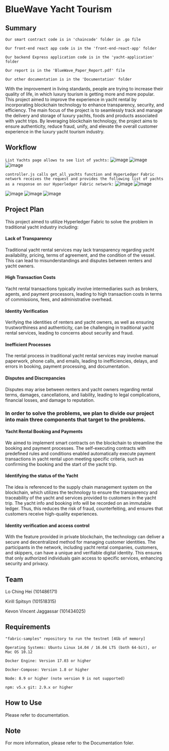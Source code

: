 # BlueWave Yacht Tourism

## Summary

`Our smart contract code is in 'chaincode' folder in .go file`

`Our front-end react app code is in the 'front-end-react-app' folder`

`Our backend Express application code is in the 'yacht-application' folder`

`Our report is in the 'BlueWave_Paper_Report.pdf' file`

`Our other documentation is in the 'Documentation' folder`

With the improvement in living standards, people are trying to increase their quality of life, in which luxury tourism is getting more and more popular. This project aimed to improve the experience in yacht rental by incorporating blockchain technology to enhance transparency, security, and efficiency. The main focus of the project is to seamlessly track and manage the delivery and storage of luxury yachts, foods and products associated with yacht trips. By leveraging blockchain technology, the project aims to ensure authenticity, reduce fraud, unify, and elevate the overall customer experience in the luxury yacht tourism industry. 

## Workflow

`List Yachts page allows to see list of yachts:`
![image](https://github.com/LoChingHei/Capstone_YachtTourism/assets/72778161/e5e73931-b7a0-48ff-b1ef-82a354e2942e)
![image](https://github.com/LoChingHei/Capstone_YachtTourism/assets/72778161/a9a8e824-d996-4f43-9121-328b8e4710c5)
![image](https://github.com/LoChingHei/Capstone_YachtTourism/assets/72778161/2128b897-ee96-4b6a-9cbd-de11a0a0b6ab)

`controller.js calls get_all_yachts function and HyperLedger Fabric network receives the request and provides the following list of yachts as a response on our Hyperledger Fabric network:`
![image](https://github.com/LoChingHei/Capstone_YachtTourism/assets/72778161/7e68dd73-876e-4811-be60-d26e9ddcaab0)
![image](https://github.com/LoChingHei/Capstone_YachtTourism/assets/72778161/6033a7ba-fb7a-4ba2-bc70-5d918612f0c1)

![image](https://github.com/LoChingHei/Capstone_YachtTourism/assets/72778161/562a0e9e-da86-414f-b60a-5375f6227d75)
![image](https://github.com/LoChingHei/Capstone_YachtTourism/assets/72778161/4e3b1dc7-c2e2-47f5-b92a-35553f462ddd)
![image](https://github.com/LoChingHei/Capstone_YachtTourism/assets/72778161/392285d4-c7db-49ef-aaf9-911e936872de)






## Project Plan
This project aimed to utilize Hyperledger Fabric to solve the problem in traditional yacht industry including: 

#### Lack of Transparency 

Traditional yacht rental services may lack transparency regarding yacht availability, pricing, terms of agreement, and the condition of the vessel. This can lead to misunderstandings and disputes between renters and yacht owners.

#### High Transaction Costs 

Yacht rental transactions typically involve intermediaries such as brokers, agents, and payment processors, leading to high transaction costs in terms of commissions, fees, and administrative overhead.

#### Identity Verification

Verifying the identities of renters and yacht owners, as well as ensuring trustworthiness and authenticity, can be challenging in traditional yacht rental services, leading to concerns about security and fraud.

#### Inefficient Processes

The rental process in traditional yacht rental services may involve manual paperwork, phone calls, and emails, leading to inefficiencies, delays, and errors in booking, payment processing, and documentation.

#### Disputes and Discrepancies

Disputes may arise between renters and yacht owners regarding rental terms, damages, cancellations, and liability, leading to legal complications, financial losses, and damage to reputation.

### In order to solve the problems, we plan to divide our project into main three components that target to the problems. 

#### Yacht Rental Booking and Payments

We aimed to implement smart contracts on the blockchain to streamline the booking and payment processes. The self-executing contracts with predefined rules and conditions enabled automatically execute payment transactions in yacht rental upon meeting specific criteria, such as confirming the booking and the start of the yacht trip.

#### Identifying the status of the Yacht

The idea is referenced to the supply chain management system on the blockchain, which utilizes the technology to ensure the transparency and traceability of the yacht and services provided to customers in the yacht trip. The yacht info and booking info will be recorded on an immutable ledger. Thus, this reduces the risk of fraud, counterfeiting, and ensures that customers receive high-quality experiences.

#### Identity verification and access control 

With the feature provided in private blockchain, the technology can deliver a secure and decentralized method for managing customer identities. The participants in the network, including yacht rental companies, customers, and skippers, can have a unique and verifiable digital identity. This ensures that only authorized individuals gain access to specific services, enhancing security and privacy.


## Team

Lo Ching Hei (101486171)

Kirill Spitsyn (101518315)

Kevon Vincent Jaggassar (101434025)  

## Requirements

`"fabric-samples" repository to run the testnet [4Gb of memory]` 

`Operating Systems: Ubuntu Linux 14.04 / 16.04 LTS (both 64-bit), or Mac OS 10.12`

`Docker Engine: Version 17.03 or higher` 

`Docker-Compose: Version 1.8 or higher` 

`Node: 8.9 or higher (note version 9 is not supported)`

`npm: v5.x git: 2.9.x or higher`


## How to Use

Please refer to documentation.

## Note

For more information, please refer to the Documentation foler.
